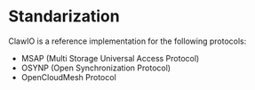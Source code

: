# Standarization

ClawIO is a reference implementation for the following protocols:

* MSAP (Multi Storage Universal Access Protocol)
* OSYNP (Open Synchronization Protocol)
* OpenCloudMesh Protocol